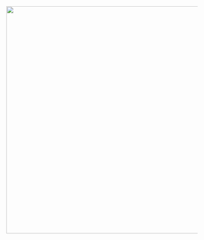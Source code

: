 <img src="https://i.giphy.com/media/v1.Y2lkPTc5MGI3NjExNjlqYzVka2l2c25yd3NwajhoOG1uZmpvaDJ2OTFuaWx2MGZtMXc2NSZlcD12MV9pbnRlcm5hbF9naWZfYnlfaWQmY3Q9Zw/coxQHKASG60HrHtvkt/giphy.gif" width="600"/>
